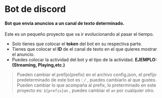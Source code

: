 # Bot de discord
#### Bot que envía anuncios a un canal de texto determinado.

Este es un pequeño proyecto que va ir evolucionando al pasar el tiempo.

- Solo tienes que colocar el **token** del bot en su respectiva parte.
- Tienes que colocar el **ID** de el canal de texto en el que quieres mostrar el anuncio.
- Puedes colocar la actividad del bot y el tipo de la actividad. **EJEMPLO: (Streaming, Playing,etc.)**

>  Pueden cambiar el prefijo(prefix) en el archivo config.json, el prefijo predeterminado de este bot es : `/` , puedes cambiarlo al que gustes.
Pueden cambiar lo que acompaña al prefix, lo preterminado en este proyecto es: `${prefix}an` , puedes cambiar el `an` por cualquier otro.
